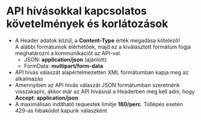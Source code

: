 # API hívásokkal kapcsolatos követelmények és korlátozások

- A Header adatok közül, a **Content-Type** érték megadása kötelező!<br>
A alábbi formátumok elérhetőek, majd ez a kiválasztott formátum fogja meghatározni a kommunikációt az API-val.
  + JSON: **application/json** (ajánlott)
  + FormData: **multipart/form-data**
- API hívás válaszát alapértelmezetten XML formátumban kapja meg az alkalmazás
- Amennyiben az API hívás válaszát JSON formátumban szeretnénk visszakapni, akkor már az API hívásnál a Headerben meg kell adni, hogy **Accept: application/json**
- A maximálisan indítható requestek limitje **180/perc**. Túllépés esetén 429-as hibakódot kapunk válaszként
